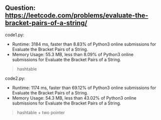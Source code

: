 ## Question: https://leetcode.com/problems/evaluate-the-bracket-pairs-of-a-string/

code1.py:
* Runtime: 3184 ms, faster than 8.83% of Python3 online submissions for Evaluate the Bracket Pairs of a String.
* Memory Usage: 55.3 MB, less than 8.09% of Python3 online submissions for Evaluate the Bracket Pairs of a String.
> hashtable

code2.py:
* Runtime: 1174 ms, faster than 69.12% of Python3 online submissions for Evaluate the Bracket Pairs of a String.
* Memory Usage: 54.3 MB, less than 43.02% of Python3 online submissions for Evaluate the Bracket Pairs of a String.
> hashtable + two pointer 